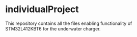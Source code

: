 # individualProject
This repository contains all the files enabling functionality of STM32L412KBT6 for the underwater charger.
